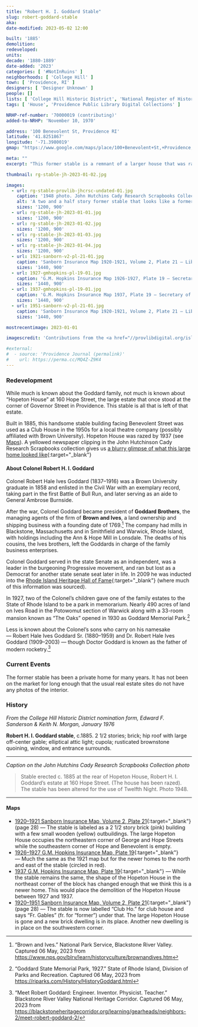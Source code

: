```yaml
---
title: "Robert H. I. Goddard Stable"
slug: robert-goddard-stable
aka:
date-modified: 2023-05-02 12:00

built: '1885'
demolition:
redeveloped:
units:
decade: '1880-1889'
date-added: '2023'
categories: [ '#NotInRuins' ]
neighborhoods: [ 'College Hill' ]
town: [ 'Providence, RI' ]
designers: [ 'Designer Unknown' ]
people: []
lists: [ 'College Hill Historic District', 'National Register of Historic Places' ]
tags: [ 'House', 'Providence Public Library Digital Collections' ]

NRHP-ref-number: '70000019 (contributing)'
added-to-NRHP: 'November 10, 1970'

address: '100 Benevolent St, Providence RI'
latitude: '41.8251867'
longitude: '-71.3980019'
gmap: "https://www.google.com/maps/place/100+Benevolent+St,+Providence,+RI+02906/@41.8251867,-71.3980019,18z/data=!4m6!3m5!1s0x89e4453b1a9aba77:0x33b77e660f45e037!8m2!3d41.8251867!4d-71.3980019!16s%2Fg%2F11c23vrk7x"

meta: ""
excerpt: "This former stable is a remnant of a larger house that was razed in the 1940s and now stands as a handsome private home"

thumbnail: rg-stable-jh-2023-01-02.jpg

images:
  - url: rg-stable-provlib-jhcrsc-undated-01.jpg
    caption: '1948 photo. John Hutchins Cady Research Scrapbooks Collection, Providence Public Library'
    alt: 'A two and a half story former stable that looks like a former barn or an early, one door fire station. The exterior is brick and stone with a central garage door opening and windows on either side. The buildings plan is assymetrical, with a large cross gable roofline and a decorative elliptical shaped window in the center of the gable. Copper cladding along the rooflines and a central copper-clad cupola make this building very handsome.'
    sizes: '1200, 900'
  - url: rg-stable-jh-2023-01-01.jpg
    sizes: '1200, 900'
  - url: rg-stable-jh-2023-01-02.jpg
    sizes: '1200, 900'
  - url: rg-stable-jh-2023-01-03.jpg
    sizes: '1200, 900'
  - url: rg-stable-jh-2023-01-04.jpg
    sizes: '1200, 900'
  - url: 1921-sanborn-v2-pl-21-01.jpg
    caption: 'Sanborn Insurance Map 1920-1921, Volume 2, Plate 21 — Library of Congress, Geography and Map Division'
    sizes: '1440, 900'
  - url: 1927-gmhopkins-pl-19-01.jpg
    caption: 'G.M. Hopkins Insurance Map 1926-1927, Plate 19 — Secretary of State Digital Collections'
    sizes: '1440, 900'
  - url: 1937-gmhopkins-pl-19-01.jpg
    caption: 'G.M. Hopkins Insurance Map 1937, Plate 19 — Secretary of State Digital Collections'
    sizes: '1440, 900'
  - url: 1951-sanborn-v2-pl-21-01.jpg
    caption: 'Sanborn Insurance Map 1920-1921, Volume 2, Plate 21 — Library of Congress, Geography and Map Division'
    sizes: '1440, 900'

mostrecentimage: 2023-01-01

imagescredit: 'Contributions from the <a href="//provlibdigital.org/islandora/object/islandora%3A6255" target="_blank">John Hutchins Cady Research Scrapbooks Collection</a>, Secretary of State Digital Collections, and the Library of Congress'

#external:
#  - source: 'Providence Journal (permalink)'
#    url: https://perma.cc/MQ4Z-Z9K4
---
```


### Redevelopment

While much is known about the Goddard family, not much is known about “Hopeton House” at 160 Hope Street, the large estate that once stood at the corner of Governor Street in Providence. This stable is all that is left of that estate.

Built in 1885, this handsome stable building facing Benevolent Street was used as a Club House in the 1950s for a local theatre company (possibly affiliated with Brown University). Hopeton House was razed by 1937 (see [Maps](#maps)). A yellowed newspaper clipping in the John Hutchinson Cady Research Scrapbooks collection gives us [a blurry glimpse of what this large home looked like](//provlibdigital.org/islandora/object/islandora%253A5102){:target="_blank"} 

#### About Colonel Robert H. I. Goddard

Colonel Robert Hale Ives Goddard (1837–1916) was a Brown University graduate in 1858 and enlisted in the Civil War with an exemplary record, taking part in the first Battle of Bull Run, and later serving as an aide to General Ambrose Burnside. 

After the war, Colonel Goddard became president of **Goddard Brothers**, the managing agents of the firm of **Brown and Ives**, a land ownership and shipping business with a founding date of 1769.[^1] The company had mills in Blackstone, Massachusetts and in Smithfield and Warwick, Rhode Island, with holdings including the Ann & Hope Mill in Lonsdale. The deaths of his cousins, the Ives brothers, left the Goddards in charge of the family business enterprises.

[^1]: “Brown and Ives.” National Park Service, Blackstone River Valley. Captured 06 May, 2023 from https://www.nps.gov/blrv/learn/historyculture/brownandives.htm

Colonel Goddard served in the state Senate as an independent, was a leader in the burgeoning Progressive movement, and ran but lost as a Democrat for another state senate seat later in life. In 2009 he was inducted into the [Rhode Island Heritage Hall of Fame](//riheritagehalloffame.com/Colonel-Robert-Goddard/){:target="_blank"} (where much of this information was sourced).

In 1927, two of the Colonel’s children gave one of the family estates to the State of Rhode Island to be a park in memorarium. Nearly 490 acres of land on Ives Road in the Potowomut section of Warwick along with a 33-room mansion known as “The Oaks” opened in 1930 as Goddard Memorial Park.[^2] 

[^2]: “Goddard State Memorial Park, 1927.” State of Rhode Island, Division of Parks and Recreation. Captured 06 May, 2023 from https://riparks.com/History/HistoryGoddard.html

Less is known about the Colonel’s sons who carry on his namesake — Robert Hale Ives Goddard Sr. (1880–1959) and Dr. Robert Hale Ives Goddard (1909–2003) — though Doctor Goddard is known as the father of modern rocketry.[^3]

[^3]: “Meet Robert Goddard: Engineer. Inventor. Physicist. Teacher.” Blackstone River Valley National Heritage Corridor. Captured 06 May, 2023 from https://blackstoneheritagecorridor.org/learning/gearheads/neighbors-2/meet-robert-goddard-2/


### Current Events

The former stable has been a private home for many years. It has not been on the market for long enough that the usual real estate sites do not have any photos of the interior.


### History

_From the College Hill Historic District nomination form, Edward F. Sanderson & Keith N. Morgan, January 1976_

**Robert H. I. Goddard stable**, c.1885. 2 1/2 stories; brick; hip roof with large off-center gable; ellipti­cal attic light; cupola; rusticated brownstone quoining, window, and entrance surrounds.

***

_Caption on the John Hutchins Cady Research Scrapbooks Collection photo_

> Stable erected c. 1885 at the rear of Hopeton House, Robert H. I. Goddard’s estate at 160 Hope Street. (The house has been razed). The stable has been altered for the use of Twelfth Night. Photo 1948.

***

#### Maps

+ [1920–1921 Sanborn Insurance Map, Volume 2, Plate 21](http://hdl.loc.gov/loc.gmd/g3774pm.g3774pm_g08099192102){:target="_blank"} (page 28) — The stable is labeled as a 2 1/2 story brick (pink) building with a few small wooden (yellow) outbuildings. The large Hopeton House occupies the northeastern corner of George and Hope Streets while the southeastern corner of Hope and Benevolent is empty.
+ [1926–1927 G.M. Hopkins Insurance Map, Plate 19](https://sosri.access.preservica.com/uncategorized/IO_c82222b2-d07d-45bf-9526-99a4d742c58b/){:target="_blank"} — Much the same as the 1921 map but for the newer homes to the north and east of the stable (circled in red).
+ [1937 G.M. Hopkins Insurance Map, Plate 19](https://sosri.access.preservica.com/uncategorized/IO_d7d0bc6d-2c3f-4e1e-b9d1-e9b4eb580fa8/){:target="_blank"} — While the stable remains the same, the shape of the Hopeton House in the northeast corner of the block has changed enough that we think this is a newer home. This would place the demolition of the Hopeton House between 1927 and 1937.
+ [1920–1951 Sanborn Insurance Map, Volume 2, Plate 21](http://hdl.loc.gov/loc.gmd/g3774pm.g3774pm_g08099195102){:target="_blank"} (page 28) — The stable is now labelled “Club Ho.” for club house and says “Fr. Gables” (fr. for “former”) under that. The large Hopeton House is gone and a new brick dwelling is in its place. Another new dwelling is in place on the southwestern corner.
